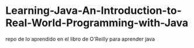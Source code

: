# Learning-Java-An-Introduction-to-Real-World-Programming-with-Java
repo de lo aprendido en el libro  de O'Reilly  para aprender java

